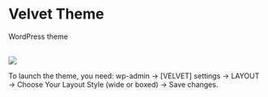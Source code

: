 # Velvet Theme

WordPress theme

<br/>
<img src="images/images.png" />
<br/>

To launch the theme, you need:
wp-admin -> [VELVET] settings -> LAYOUT -> Choose Your Layout Style (wide or boxed) -> Save changes.